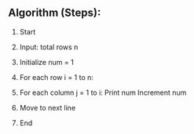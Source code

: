 
##  Algorithm (Steps):
1. Start

2. Input: total rows n
3. Initialize num = 1

3. For each row i = 1 to n:
4. For each column j = 1 to i:
    Print num
    Increment num

5. Move to next line
6. End